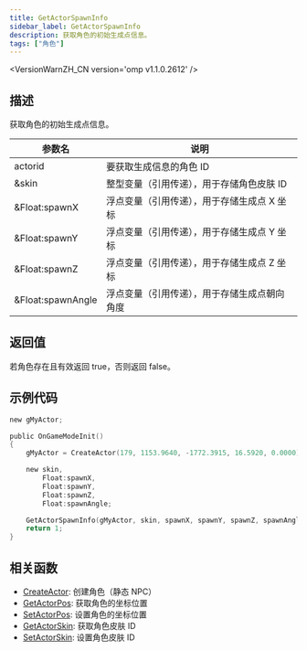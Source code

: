 ```yaml
---
title: GetActorSpawnInfo
sidebar_label: GetActorSpawnInfo
description: 获取角色的初始生成点信息。
tags: ["角色"]
---
```


<VersionWarnZH_CN version='omp v1.1.0.2612' />

## 描述

获取角色的初始生成点信息。

| 参数名            | 说明                                         |
| ----------------- | -------------------------------------------- |
| actorid           | 要获取生成信息的角色 ID                      |
| &skin             | 整型变量（引用传递），用于存储角色皮肤 ID    |
| &Float:spawnX     | 浮点变量（引用传递），用于存储生成点 X 坐标  |
| &Float:spawnY     | 浮点变量（引用传递），用于存储生成点 Y 坐标  |
| &Float:spawnZ     | 浮点变量（引用传递），用于存储生成点 Z 坐标  |
| &Float:spawnAngle | 浮点变量（引用传递），用于存储生成点朝向角度 |

## 返回值

若角色存在且有效返回 true，否则返回 false。

## 示例代码

```c
new gMyActor;

public OnGameModeInit()
{
    gMyActor = CreateActor(179, 1153.9640, -1772.3915, 16.5920, 0.0000);  // 创建皮肤ID为179的角色

    new skin,
        Float:spawnX,
        Float:spawnY,
        Float:spawnZ,
        Float:spawnAngle;

    GetActorSpawnInfo(gMyActor, skin, spawnX, spawnY, spawnZ, spawnAngle);
    return 1;
}
```

## 相关函数

- [CreateActor](CreateActor.md): 创建角色（静态 NPC）
- [GetActorPos](GetActorPos.md): 获取角色的坐标位置
- [SetActorPos](SetActorPos.md): 设置角色的坐标位置
- [GetActorSkin](GetActorSkin.md): 获取角色皮肤 ID
- [SetActorSkin](SetActorSkin.md): 设置角色皮肤 ID
